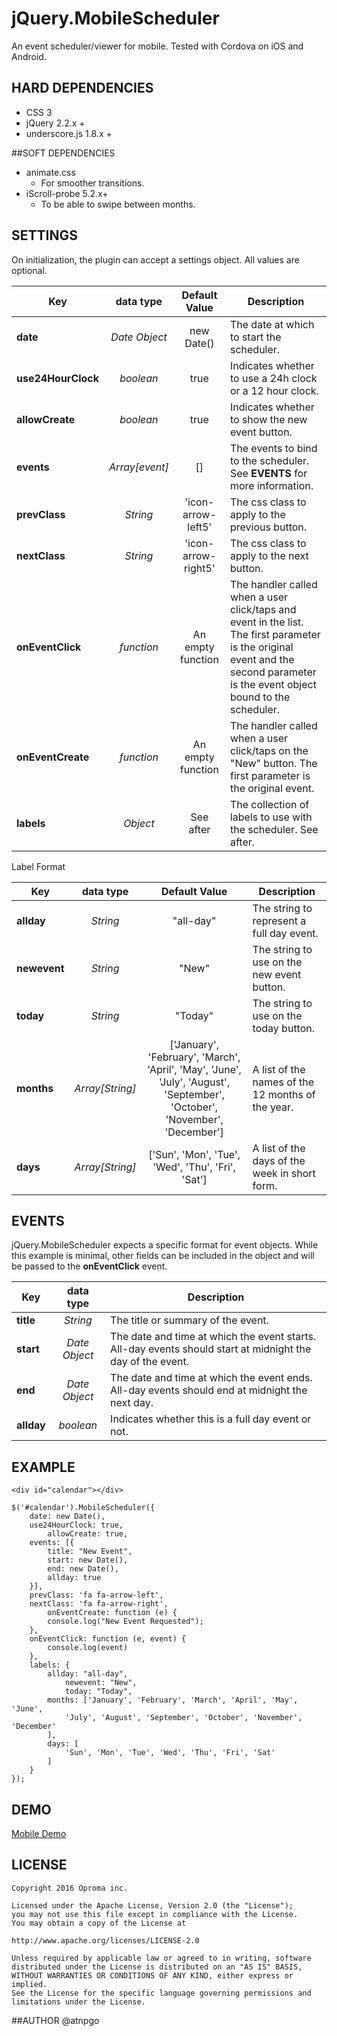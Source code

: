 # jQuery.MobileScheduler
An event scheduler/viewer for mobile. Tested with Cordova on iOS and Android.

## HARD DEPENDENCIES
- CSS 3
- jQuery 2.2.x +
- underscore.js 1.8.x +

##SOFT DEPENDENCIES
- animate.css
	- For smoother transitions.
- iScroll-probe 5.2.x+
	- To be able to swipe between months.

## SETTINGS
On initialization, the plugin can accept a settings object. All values are optional.

| Key                | data type      | Default Value      | Description |
| ------------------ |:--------------:|:------------------:| ----------- |
| **date**           | *Date Object*  | new Date()           | The date at which to start the scheduler. |
| **use24HourClock** | *boolean*      | true                 | Indicates whether to use a 24h clock or a 12 hour clock. |
| **allowCreate**    | *boolean*      | true                 | Indicates whether to show the new event button. |
| **events**         | *Array[event]* | []                   | The events to bind to the scheduler. See **EVENTS** for more information. |
| **prevClass**      | *String*       | 'icon-arrow-left5'   | The css class to apply to the previous button.  |   
| **nextClass**      | *String*       | 'icon-arrow-right5'  | The css class to apply to the next button.  |
| **onEventClick**   | *function*     | An empty function    | The handler called when a user click/taps and event in the list. The first parameter is the original event and the second parameter is the event object bound to the scheduler. |
| **onEventCreate**  | *function*     | An empty function    | The handler called when a user click/taps on the "New" button. The first parameter is the original event. |
| **labels**         | *Object*       | See after            | The collection of labels to use with the scheduler. See after. |
		
Label Format

| Key                | data type       | Default Value      | Description |
| ------------------ |:---------------:|:------------------:| ----------- |
| **allday**         | *String*        | "all-day"          | The string to represent a full day event. |
| **newevent**       | *String*        | "New"              | The string to use on the new event button. |
| **today**          | *String*        | "Today"            | The string to use on the today button. |
|  **months**        | *Array[String]* | ['January', 'February', 'March', 'April', 'May', 'June', 'July', 'August', 'September', 'October', 'November', 'December'] | A list of the names of the 12 months of the year. |
| **days**           | *Array[String]* | ['Sun', 'Mon', 'Tue', 'Wed', 'Thu', 'Fri', 'Sat'] | A list of the days of the week in short form. |

## EVENTS
jQuery.MobileScheduler expects a specific format for event objects. While this example is minimal, other fields can be included in the object and will be passed to the **onEventClick** event.

| Key                | data type      | Description |
| ------------------ |:--------------:| --------- |
| **title**          | *String*       | The title or summary of the event. |
| **start**          | *Date Object*  | The date and time at which the event starts. All-day events should start at midnight the day of the event. |
| **end**            | *Date Object*  | The date and time at which the event ends. All-day events should end at midnight the next day. |
| **allday**         | *boolean*      | Indicates whether this is a full day event or not. |

## EXAMPLE
	<div id="calendar"></div>

	$('#calendar').MobileScheduler({
	    date: new Date(),
	    use24HourClock: true,
            allowCreate: true,
	    events: [{
		    title: "New Event",
		    start: new Date(),
		    end: new Date(),
		    allday: true
		}],
	    prevClass: 'fa fa-arrow-left',
	    nextClass: 'fa fa-arrow-right',
            onEventCreate: function (e) {
	        console.log("New Event Requested");
	    },
	    onEventClick: function (e, event) {
	        console.log(event)
	    },
	    labels: {
	        allday: "all-day",
                newevent: "New",
                today: "Today",
	        months: ['January', 'February', 'March', 'April', 'May', 'June',
	            'July', 'August', 'September', 'October', 'November', 'December'
	        ],
	        days: [
	            'Sun', 'Mon', 'Tue', 'Wed', 'Thu', 'Fri', 'Sat'
	        ]
	    }
	});

## DEMO
[Mobile Demo](https://oproma.github.io/jQuery.MobileScheduler/)

## LICENSE
	Copyright 2016 Oproma inc.

	Licensed under the Apache License, Version 2.0 (the "License");
	you may not use this file except in compliance with the License.
	You may obtain a copy of the License at

    http://www.apache.org/licenses/LICENSE-2.0

	Unless required by applicable law or agreed to in writing, software
	distributed under the License is distributed on an "AS IS" BASIS,
	WITHOUT WARRANTIES OR CONDITIONS OF ANY KIND, either express or implied.
	See the License for the specific language governing permissions and
	limitations under the License.

##AUTHOR
@atnpgo
